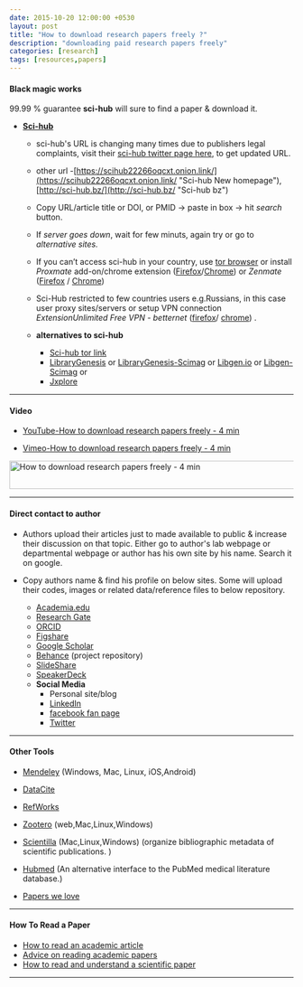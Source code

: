 ```yaml
---
date: 2015-10-20 12:00:00 +0530
layout: post
title: "How to download research papers freely ?"
description: "downloading paid research papers freely"
categories: [research]
tags: [resources,papers]
---
```


#### Black magic works
99.99 % guarantee **sci-hub** will sure to find a paper & download it.

* **[Sci-hub](https://twitter.com/sci_hub "Sci-hub Twitter")**

	* sci-hub's URL is changing many times due to publishers legal complaints,  visit their [sci-hub twitter page here](https://twitter.com/sci_hub "Sci-hub twitter page"), to get updated URL.
	* other url -[https://scihub22266oqcxt.onion.link/](https://scihub22266oqcxt.onion.link/ "Sci-hub New homepage"), [http://sci-hub.bz/](http://sci-hub.bz/ "Sci-hub bz")
	* Copy URL/article title or DOI, or PMID -> paste in box -> hit *search* button.
	* If *server goes down*, wait for few minuts, again try or go to *alternative sites.*
	* If you can’t access sci-hub in your country, use [tor browser](https://www.torproject.org/projects/torbrowser.html.en) or install *Proxmate* add-on/chrome extension ([Firefox](https://addons.mozilla.org/en-US/firefox/addon/proxmate/ "Proxmate firefox add-On")/[Chrome](https://chrome.google.com/webstore/detail/proxmate/ifalmiidchkjjmkkbkoaibpmoeichmki "Proxmate Chrome extension")) or *Zenmate* ([Firefox](https://addons.mozilla.org/en-us/firefox/addon/zenmate-security-privacy-vpn/) / [Chrome](https://chrome.google.com/webstore/detail/zenmate-security-privacy/fdcgdnkidjaadafnichfpabhfomcebme?hl=en))
	* Sci-Hub restricted to few countries users e.g.Russians, in this case user proxy sites/servers or setup VPN connection *ExtensionUnlimited Free VPN - betternet* ([firefox](https://addons.mozilla.org/en-us/firefox/addon/unlimited-free-vpn-betternet/?src=search)/ [chrome](https://chrome.google.com/webstore/detail/unlimited-free-vpn-better/gjknjjomckknofjidppipffbpoekiipm?hl=en)) .

	* **alternatives to sci-hub**
		* [Sci-hub tor link](scihub22266oqcxt.onion "Sci-hub tor access link")
		* [LibraryGenesis](http://gen.lib.rus.ec/) or [LibraryGenesis-Scimag](http://libgen.org/scimag/ "Libgen homepage") or [Libgen.io](http://libgen.io/) or [Libgen-Scimag](http://93.174.95.27/scimag/) or
		* [Jxplore](http://jxplore.com/ "Jxplore homepage")

-----

#### Video

* [YouTube-How to download research papers freely - 4 min](https://youtu.be/4c6BloRfFvc)

* [Vimeo-How to download research papers freely - 4 min](https://vimeo.com/142993354)


<a href="https://youtu.be/4c6BloRfFvc"> <img src="http://img.youtube.com/vi/4c6BloRfFvc/0.jpg"
alt="How to download research papers freely - 4 min" width="700" height="50" border="0" /></a>

-----

#### Direct contact to author
* Authors upload their articles just to made available to public & increase their discussion on that topic.
Either go to author's lab webpage or departmental webpage or author has his own site by his name. Search it on google.

* Copy authors name & find his profile on below sites.
Some will upload their codes, images or related data/reference files to below repository.
	* [Academia.edu](https://www.academia.edu/)
	* [Research Gate](https://www.researchgate.net/)
	* [ORCID](http://orcid.org/ "open, non-profit, community-based effort to provide a registry of unique researcher identifiers and a transparent method of linking research activities and outputs to these identifiers.")
	* [Figshare](http://figshare.com/ "manage your research in the cloud and control who you share it with or make it publicly available and citable ")
	* [Google Scholar](https://scholar.google.co.in/)
	* [Behance](https://www.behance.net/) (project repository)
	* [SlideShare](http://www.slideshare.net/ "Slideshare homepage")
	* [SpeakerDeck](https://speakerdeck.com/ "SpeakerDeck homepage")
	* **Social Media**
		* Personal site/blog
		* [LinkedIn](https://www.linkedin.com/ "LinkedIn homepage")
		* [facebook fan page](https://www.facebook.com/ "facebook homepage")
		* [Twitter](https://twitter.com/ "twitter homepage")

-----

#### Other Tools
* [Mendeley](https://www.mendeley.com/ "Mendeley homepage") (Windows, Mac, Linux, iOS,Android)
* [DataCite](https://www.datacite.org/ "establish easier access to research data on the Internet, increase acceptance of research data as legitimate, citable contributions to the scholarly record, support data archiving that will permit results to be verified and re-purposed for future study.")
* [RefWorks](https://www.refworks.com/ "an online research management, writing and collaboration tool -- is designed to help researchers easily gather, manage, store and share all types of information, as well as generate citations and bibliographies")
* [Zootero](https://www.zotero.org/ "Zootero homepage") (web,Mac,Linux,Windows)
* [Scientilla](http://www.scientilla.net/ "Scientilla homepage") (Mac,Linux,Windows) (organize bibliographic metadata of scientific publications. )
* [Hubmed](http://git.macropus.org/hubmed/ "Hubmed homepage") (An alternative interface to the PubMed medical literature database.)

* [Papers we love](https://github.com/papers-we-love/papers-we-love "Papers from the computer science community to read and discus")

-----

#### How To Read a Paper
* [How to read an academic article](http://organizationsandmarkets.com/2010/08/31/how-to-read-an-academic-article/)
* [Advice on reading academic papers](http://www4.ncsu.edu/~akmassey/posts/2012-02-15-advice-on-reading-academic-papers.html)
* [How to read and understand a scientific paper](http://violentmetaphors.com/2013/08/25/how-to-read-and-understand-a-scientific-paper-2/)

-----
